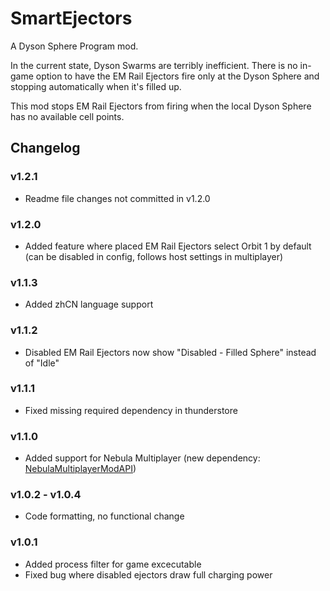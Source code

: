 # SmartEjectors
A Dyson Sphere Program mod.

In the current state, Dyson Swarms are terribly inefficient. There is no in-game option to have the EM Rail Ejectors fire only at the Dyson Sphere and stopping automatically when it's filled up.

This mod stops EM Rail Ejectors from firing when the local Dyson Sphere has no available cell points.

## Changelog
### v1.2.1
- Readme file changes not committed in v1.2.0
### v1.2.0
- Added feature where placed EM Rail Ejectors select Orbit 1 by default (can be disabled in config, follows host settings in multiplayer)
### v1.1.3
- Added zhCN language support
### v1.1.2
- Disabled EM Rail Ejectors now show "Disabled - Filled Sphere" instead of "Idle"
### v1.1.1
- Fixed missing required dependency in thunderstore
### v1.1.0
- Added support for Nebula Multiplayer (new dependency: [NebulaMultiplayerModAPI](https://dsp.thunderstore.io/package/nebula/NebulaMultiplayerModApi/))
### v1.0.2 - v1.0.4
- Code formatting, no functional change
### v1.0.1
- Added process filter for game excecutable
- Fixed bug where disabled ejectors draw full charging power
